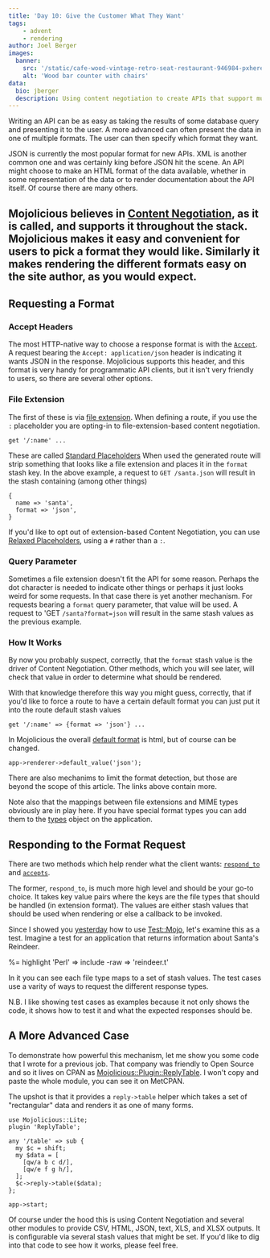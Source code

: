 ```yaml
---
title: 'Day 10: Give the Customer What They Want'
tags:
    - advent
    - rendering
author: Joel Berger
images:
  banner:
    src: '/static/cafe-wood-vintage-retro-seat-restaurant-946984-pxhere.com.jpg'
    alt: 'Wood bar counter with chairs'
data:
  bio: jberger
  description: Using content negotiation to create APIs that support multiple response formats.
---
```

Writing an API can be as easy as taking the results of some database query and presenting it to the user.
A more advanced can often present the data in one of multiple formats.
The user can then specify which format they want.

JSON is currently the most popular format for new APIs.
XML is another common one and was certainly king before JSON hit the scene.
An API might choose to make an HTML format of the data available, whether in some representation of the data or to render documentation about the API itself.
Of course there are many others.

Mojolicious believes in [Content Negotiation](http://mojolicious.org/perldoc/Mojolicious/Guides/Rendering#Content-negotiation), as it is called, and supports it throughout the stack.
Mojolicious makes it easy and convenient for users to pick a format they would like.
Similarly it makes rendering the different formats easy on the site author, as you would expect.
---

## Requesting a Format

### Accept Headers

The most HTTP-native way to choose a response format is with the [`Accept`](https://developer.mozilla.org/en-US/docs/Web/HTTP/Headers/Accept).
A request bearing the `Accept: application/json` header is indicating it wants JSON in the response.
Mojolicious supports this header, and this format is very handy for programmatic API clients, but it isn't very friendly to users, so there are several other options.

### File Extension

The first of these is via [file extension](http://mojolicious.org/perldoc/Mojolicious/Guides/Routing#Formats).
When defining a route, if you use the `:` placeholder you are opting-in to file-extension-based content negotiation.

    get '/:name' ...

These are called [Standard Placeholders](http://mojolicious.org/perldoc/Mojolicious/Guides/Routing#Standard-placeholders)
When used the generated route will strip something that looks like a file extension and places it in the `format` stash key.
In the above example, a request to `GET /santa.json` will result in the stash containing (among other things)

    {
      name => 'santa',
      format => 'json',
    }

If you'd like to opt out of extension-based Content Negotiation, you can use [Relaxed Placeholders](http://mojolicious.org/perldoc/Mojolicious/Guides/Routing#Relaxed-placeholders), using a `#` rather than a `:`.

### Query Parameter

Sometimes a file extension doesn't fit the API for some reason.
Perhaps the dot character is needed to indicate other things or perhaps it just looks weird for some requests.
In that case there is yet another mechanism.
For requests bearing a `format` query parameter, that value will be used.
A request to 'GET `/santa?format=json` will result in the same stash values as the previous example.

### How It Works

By now you probably suspect, correctly, that the `format` stash value is the driver of Content Negotiation.
Other methods, which you will see later, will check that value in order to determine what should be rendered.

With that knowledge therefore this way you might guess, correctly, that if you'd like to force a route to have a certain default format you can just put it into the route default stash values

    get '/:name' => {format => 'json'} ...

In Mojolicious the overall [default format](http://mojolicious.org/perldoc/Mojolicious/Renderer#default_format) is html, but of course can be changed.

    app->renderer->default_value('json');

There are also mechanims to limit the format detection, but those are beyond the scope of this article.
The links above contain more.

Note also that the mappings between file extensions and MIME types obviously are in play here.
If you have special format types you can add them to the [types](http://mojolicious.org/perldoc/Mojolicious#types) object on the application.

## Responding to the Format Request

There are two methods which help render what the client wants: [`respond_to`](http://mojolicious.org/perldoc/Mojolicious/Controller#respond_to) and [`accepts`](http://mojolicious.org/perldoc/Mojolicious/Plugin/DefaultHelpers#accepts).

The former, `respond_to`, is much more high level and should be your go-to choice.
It takes key value pairs where the keys are the file types that should be handled (in extension format).
The values are either stash values that should be used when rendering or else a callback to be invoked.

Since I showed you [yesterday](/blog/2017/12/09/day-9-the-best-way-to-test) how to use [Test::Mojo](http://mojolicious.org/perldoc/Test/Mojo), let's examine this as a test.
Imagine a test for an application that returns information about Santa's Reindeer.

%= highlight 'Perl' => include -raw => 'reindeer.t'

In it you can see each file type maps to a set of stash values.
The test cases use a varity of ways to request the different response types.

N.B. I like showing test cases as examples because it not only shows the code, it shows how to test it and what the expected responses should be.

## A More Advanced Case

To demonstrate how powerful this mechanism, let me show you some code that I wrote for a previous job.
That company was friendly to Open Source and so it lives on CPAN as [Mojolicious::Plugin::ReplyTable](https://metacpan.org/pod/Mojolicious::Plugin::ReplyTable).
I won't copy and paste the whole module, you can see it on MetCPAN.

The upshot is that it provides a `reply->table` helper which takes a set of "rectangular" data and renders it as one of many forms.

    use Mojolicious::Lite;
    plugin 'ReplyTable';

    any '/table' => sub {
      my $c = shift;
      my $data = [
        [qw/a b c d/],
        [qw/e f g h/],
      ];
      $c->reply->table($data);
    };

    app->start;

Of course under the hood this is using Content Negotiation and several other modules to provide CSV, HTML, JSON, text, XLS, and XLSX outputs.
It is configurable via several stash values that might be set.
If you'd like to dig into that code to see how it works, please feel free.

